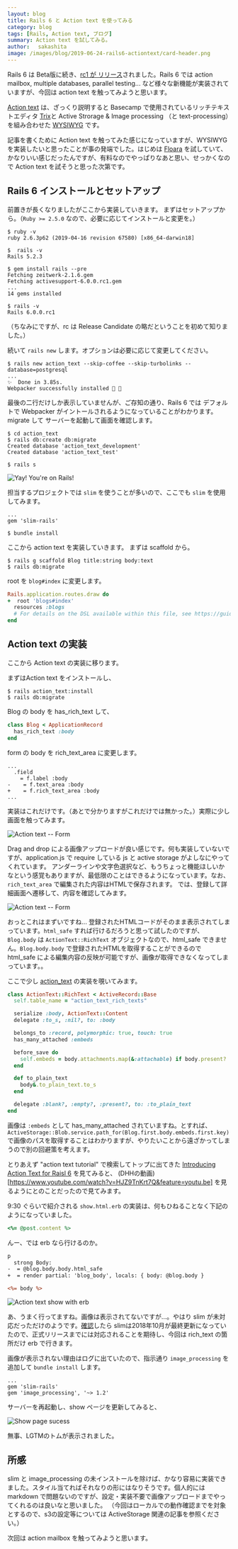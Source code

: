 ```yaml
---
layout: blog
title: Rails 6 と Action text を使ってみる
category: blog
tags: [Rails, Action text, ブログ]
summary: Action text を試してみる。
author: 　sakashita
image: /images/blog/2019-06-24-rails6-actiontext/card-header.png
---
```


Rails 6 は Beta版に続き、[rc1 が リリース](https://weblog.rubyonrails.org/2019/4/24/Rails-6-0-rc1-released/)されました。Rails 6 では action mailbox, multiple databases, parallel testing... など様々な新機能が実装されていますが、今回は action text を触ってみようと思います。

[Action text](https://weblog.rubyonrails.org/2018/10/3/introducing-action-text-for-rails-6/) は、ざっくり説明すると Basecamp で使用されているリッチテキストエディタ [Trix](https://trix-editor.org/)と Active Strorage & Image processing （と text-processing）を組み合わせた [WYSIWYG](https://en.wikipedia.org/wiki/WYSIWYG) です。

記事を書くために Action text を触ってみた感じになっていますが、WYSIWYG を実装したいと思ったことが事の発端でした。はじめは [Floara](https://www.froala.com/wysiwyg-editor) を試していて、かなりいい感じだったんですが、有料なのでやっぱりなあと思い、せっかくなので Action text を試そうと思った次第です。

## Rails 6 インストールとセットアップ
前置きが長くなりましたがここから実装していきます。
まずはセットアップから。（`Ruby >= 2.5.0` なので、必要に応じてインストールと変更を。）

```
$ ruby -v
ruby 2.6.3p62 (2019-04-16 revision 67580) [x86_64-darwin18]

$  rails -v
Rails 5.2.3

$ gem install rails --pre
Fetching zeitwerk-2.1.6.gem
Fetching activesupport-6.0.0.rc1.gem
...
14 gems installed

$ rails -v
Rails 6.0.0.rc1
```
（ちなみにですが、rc は Release Candidate の略だということを初めて知りました。）

続いて `rails new` します。オプションは必要に応じて変更してください。

```
$ rails new action_text --skip-coffee --skip-turbolinks --database=postgresql
...
✨  Done in 3.85s.
Webpacker successfully installed 🎉 🍰
```

最後の二行だけしか表示していませんが、ご存知の通り、Rails 6 では デフォルトで Webpacker がイントールされるようになっていることがわかります。
migrate して サーバーを起動して画面を確認します。

```
$ cd action_text
$ rails db:create db:migrate
Created database 'action_text_development'
Created database 'action_text_test'

$ rails s
```

![Yay! You're on Rails!](/images/blog/2019-06-24-rails6-actiontext/yay-youre-on-rails.png)

担当するプロジェクトでは `slim` を使うことが多いので、ここでも `slim` を使用してみます。

```rb:Gemfile
...
gem 'slim-rails'
```

```
$ bundle install
```

ここから action text を実装していきます。
まずは scaffold から。

```
$ rails g scaffold Blog title:string body:text
$ rails db:migrate
```

root を `blog#index` に変更します。

```rb:config/routes.rb
Rails.application.routes.draw do
+  root 'blogs#index'
  resources :blogs
  # For details on the DSL available within this file, see https://guides.rubyonrails.org/routing.html
end
```

## Action text の実装
ここから Action text の実装に移ります。

まずはAction text をインストールし、

```
$ rails action_text:install
$ rails db:migrate
```

Blog の body を has_rich_text して、

```rb:app/models/blog.rb
class Blog < ApplicationRecord
  has_rich_text :body
end
```

form の body を rich_text_area に変更します。

```rb:app/views/blogs/_form.html.slim
...
  .field
    = f.label :body
-    = f.text_area :body
+    = f.rich_text_area :body
...
```

実装はこれだけです。（あとで分かりますがこれだけでは無かった。）実際に少し画面を触ってみます。

![Action text -- Form](/images/blog/2019-06-24-rails6-actiontext/action-text-form.png)

Drag and drop による画像アップロードが良い感じです。何も実装していないですが、application.js で require している js と active storage がよしなにやってくれています。
アンダーラインや文字色選択など、もうちょっと機能ほしいかなという感覚もありますが、最低限のことはできるようになっています。なお、`rich_text_area` で編集された内容はHTMLで保存されます。
では、登録して詳細画面へ遷移して、内容を確認してみます。

![Action text -- Form](/images/blog/2019-06-24-rails6-actiontext/raw-html-on-show-page.png)

おっとこれはまずいですね... 登録されたHTMLコードがそのまま表示されてしまっています。`html_safe` すれば行けるだろうと思って試したのですが、`Blog.body` は `ActionText::RichText` オブジェクトなので、html_safe できません。`Blog.body.body` で登録されたHTMLを取得することができるので html_safe による編集内容の反映が可能ですが、画像が取得できなくなってしまっています。。

ここで少し [action_text](https://github.com/rails/actiontext/blob/archive/app/models/action_text/rich_text.rb) の実装を覗いてみます。

```rb:actiontext/app/models/action_text/rich_text.rb
class ActionText::RichText < ActiveRecord::Base
  self.table_name = "action_text_rich_texts"

  serialize :body, ActionText::Content
  delegate :to_s, :nil?, to: :body

  belongs_to :record, polymorphic: true, touch: true
  has_many_attached :embeds

  before_save do
    self.embeds = body.attachments.map(&:attachable) if body.present?
  end

  def to_plain_text
    body&.to_plain_text.to_s
  end

  delegate :blank?, :empty?, :present?, to: :to_plain_text
end
```

画像は `:embeds` として has_many_attached されていますね。とすれば、`ActiveStorage::Blob.service.path_for(Blog.first.body.embeds.first.key)` で画像のパスを取得することはわかりますが、やりたいことから遠ざかってしまうので別の回避策を考えます。

とりあえず "action text tutorial" で検索してトップに出てきた [Introducing Action Text for Raisl 6](https://weblog.rubyonrails.org/2018/10/3/introducing-action-text-for-rails-6/) を見てみると、 (DHHの動画)[https://www.youtube.com/watch?v=HJZ9TnKrt7Q&feature=youtu.be] を見るようにとのことだったので見てみます。

9:30 ぐらいで紹介される `show.html.erb` の実装は、何もひねることなく下記のようになっていました。

```rb
<%= @post.content %>
```

んー、では erb なら行けるのか。

```rb:app/views/blogs/show.html
p
  strong Body:
-  = @blog.body.body.html_safe
+  = render partial: 'blog_body', locals: { body: @blog.body }
```

```rb:app/views/blogs/_blog_body.html.erb
<%= body %>
```

![Action text show with erb](/images/blog/2019-06-24-rails6-actiontext/show-partial-erb.png)

あ、うまく行ってますね。画像は表示されてないですが...。やはり slim が未対応だっただけのようです。[確認](https://rubygems.org/gems/slim-rails/versions/3.2.0)したら slimは2018年10月が最終更新になっていたので、正式リリースまでには対応されることを期待し、今回は rich_text の箇所だけ erb で行きます。

画像が表示されない理由はログに出ていたので、指示通り `image_processing` を追加して `bundle install` します。

```rb:Gemfile
...
gem 'slim-rails'
gem 'image_processing', '~> 1.2'
```

サーバーを再起動し、show ページを更新してみると、

![Show page sucess](/images/blog/2019-06-24-rails6-actiontext/show-page-success.png)

無事、LGTMのトムが表示されました。

## 所感
slim と image_processing の未インストールを除けば、かなり容易に実装できました。スタイル当てればそれなりの形にはなりそうです。個人的には markdown で問題ないのですが、設定・実装不要で画像アップロードまでやってくれるのは良いなと思いました。
（今回はローカルでの動作確認までを対象とするので、s3の設定等については ActiveStorage 関連の記事を参照ください。）

次回は action mailbox を触ってみようと思います。

